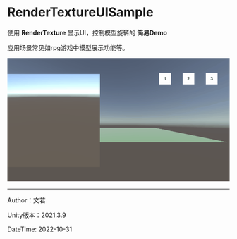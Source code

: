 # RenderTextureUISample

使用 **RenderTexture** 显示UI，控制模型旋转的 **简易Demo**

应用场景常见如rpg游戏中模型展示功能等。

![demo](./Document/gif/demo.gif)

---


Author：文若

Unity版本：2021.3.9

DateTime: 2022-10-31




